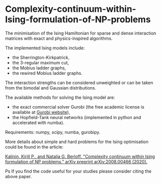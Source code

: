 # Complexity-continuum-within-Ising-formulation-of-NP-problems

The minimisation of the Ising Hamiltonian for sparse and dense interaction matrices with exact and physics-inspired algorithms. 

The implemented Ising models include: 
- the Sherrington-Kirkpatrick, 
- the 3-regular maximum cut, 
- the Mobius ladder graphs,
- the rewired Mobius ladder graphs.

The interaction strengths can be considered unweighted or can be taken from the bimodal and Gaussian distributions.

The available methods for solving the Ising model are:
- the exact commercial solver Gurobi (the free academic license is available at 
[Gurobi website](https://www.gurobi.com/downloads/?campaignid=2027425879&adgroupid=77414946451&creative=375332431098&keyword=gurobi%20academic%20license&matchtype=e&gclid=CjwKCAiAwrf-BRA9EiwAUWwKXkrNUZk9swkN-tmC-Z8gehq6tk7qrXMBcspOUDl2B2Lv5drmtF099BoCZFIQAvD_BwE)),
- the Hopfield-Tank neural networks (implemented in python and accelerated with numba).

Requirements: numpy, scipy, numba, gurobipy.

More details about simple and hard problems for the Ising optimisation could be found in the article:

[Kalinin, Kirill P., and Natalia G. Berloff. "Complexity continuum within Ising formulation of NP problems." arXiv preprint arXiv:2008.00466 (2020).](https://arxiv.org/abs/2008.00466)

Ps If you find the code useful for your studies please consider citing the above paper.
